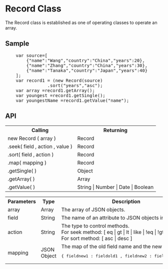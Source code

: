 <H1>Record Class</H1>

The Record class is established as one of operating classes to operate an array.
<h2>Sample</h2>
<pre>
	var source=[
		{"name":"Wang","country":"China","years":20},
		{"name":"Zhang","country":"China","years":30},
		{"name":"Tanaka","country":"Japan","years":40}
	];
	var record1 = (new Record(source)
				.sort("years","asc");
	var array =record1.getArray();
	var youngest =record1.getSingle();
	var youngestName =record1.getValue("name");
</pre>

<h2>API</h2>

<table>
<tr><th>Calling</th><th>Returning</th></tr>
<tr><td>new Record ( array )</td><td>Record</td></tr>
<tr><td>.seek( field , action , value )</td><td>Record</td></tr>
<tr><td>.sort( field , action )</td><td>Record</td></tr>
<tr><td>.map( mapping )</td><td>Record</td></tr>
<tr><td>.getSingle( )</td><td>Object</td></tr>
<tr><td>.getArray( )</td><td>Array</td></tr>
<tr><td>.getValue( )</td><td> String | Number | Date | Boolean </td></tr>

</table>

<table>
<tr><th>Parameters</th><th>Type</th><th>Description</th></tr>
<tr><td>array</td><td>Array</td><td>The array of JSON objects. </td></tr>
<tr><td>field</td><td>String</td><td>The name of an attribute to JSON objects in the array.</td></tr>
<tr><td>action</td><td>String</td>
<td>The type to control methods.<br>
For seek method: [ eq | gt | lt | like | !eq | !gt | !lt | !like ]<br>
For sort method: [ asc | desc ]
</td></tr>
<tr><td>mapping</td><td>JSON Object</td><td>
The map of the old field name and the new field name.
<pre>{ fieldnew1 : fieldold1 , fieldnew2 : fieldold2 ,...}</pre>
</td></tr>
</table>

